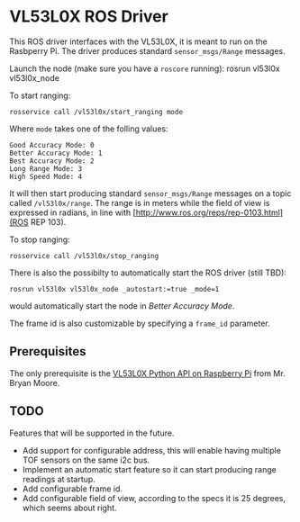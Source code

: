 VL53L0X ROS Driver
===================

This ROS driver interfaces with the VL53L0X, it is meant to run on the Rasbperry Pi. The driver produces standard `sensor_msgs/Range` messages.

Launch the node (make sure you have a `roscore` running):
    rosrun vl53l0x vl53l0x_node

To start ranging:

    rosservice call /vl53l0x/start_ranging mode

Where `mode` takes one of the folling values:

    Good Accuracy Mode: 0
    Better Accuracy Mode: 1
    Best Accuracy Mode: 2
    Long Range Mode: 3
    High Speed Mode: 4

It will then start producing standard `sensor_msgs/Range` messages on a topic called `/vl53l0x/range`. The range is in meters while the field of view is expressed in radians, in line with [http://www.ros.org/reps/rep-0103.html](ROS REP 103).

To stop ranging:

    rosservice call /vl53l0x/stop_ranging

There is also the possibilty to automatically start the ROS driver (still TBD):

    rosrun vl53l0x vl53l0x_node _autostart:=true _mode=1

would automatically start the node in *Better Accuracy Mode*.

The frame id is also customizable by specifying a `frame_id` parameter.

## Prerequisites
The only prerequisite is the [VL53L0X Python API on Raspberry Pi](https://github.com/johnbryanmoore/VL53L0X_rasp_python) from Mr. Bryan Moore.

## TODO
Features that will be supported in the future.

* Add support for configurable address, this will enable having multiple TOF sensors on the same i2c bus.
* Implement an automatic start feature so it can start producing range readings at startup.
* Add configurable frame id.
* Add configurable field of view, according to the specs it is 25 degrees, which seems about right.
                   
